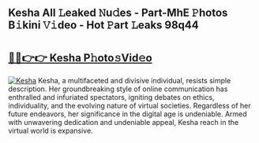 ## Kesha All 𝙻eaked 𝙽u𝚍es - Part-MhE 𝙿hotos B𝚒kini 𝚅𝚒deo - Hot 𝙿art 𝙻eaks 98q44

# <h2><a href="http://ld0vhjj.urlbe.top/?page=Kesha">🔗🔗👉👉 Kesha P𝚑oto𝚜Vid𝚎o</a></h2>

[![Kesha](https://i.imgur.com/eBuTRDB.gif)](http://ld0vhjj.urlbe.top/?page=Kesha)
Kesha, a multifaceted and divisive individual, resists simple description. Her groundbreaking style of online communication has enthralled and infuriated spectators, igniting debates on ethics, individuality, and the evolving nature of virtual societies. Regardless of her future endeavors, her significance in the digital age is undeniable. Armed with unwavering dedication and undeniable appeal, Kesha reach in the virtual world is expansive.

